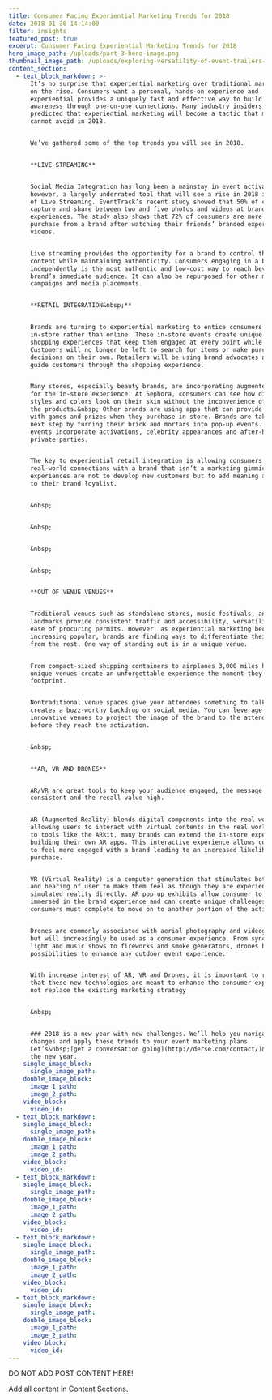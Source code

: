 ```yaml
---
title: Consumer Facing Experiential Marketing Trends for 2018
date: 2018-01-30 14:14:00
filter: insights
featured_post: true
excerpt: Consumer Facing Experiential Marketing Trends for 2018
hero_image_path: /uploads/part-3-hero-image.png
thumbnail_image_path: /uploads/exploring-versatility-of-event-trailers-part-3-food-trucks.jpg
content_section:
  - text_block_markdown: >-
      It’s no surprise that experiential marketing over traditional marketing is
      on the rise. Consumers want a personal, hands-on experience and
      experiential provides a uniquely fast and effective way to build brand
      awareness through one-on-one connections. Many industry insiders have
      predicted that experiential marketing will become a tactic that marketers
      cannot avoid in 2018.


      We’ve gathered some of the top trends you will see in 2018.


      **LIVE STREAMING**


      Social Media Integration has long been a mainstay in event activations,
      however, a largely underrated tool that will see a rise in 2018 is the use
      of Live Streaming. EventTrack’s recent study showed that 50% of consumers
      capture and share between two and five photos and videos at branded
      experiences. The study also shows that 72% of consumers are more likely to
      purchase from a brand after watching their friends’ branded experience
      videos.


      Live streaming provides the opportunity for a brand to control their
      content while maintaining authenticity. Consumers engaging in a brand
      independently is the most authentic and low-cost way to reach beyond the
      brand’s immediate audience. It can also be repurposed for other marketing
      campaigns and media placements.


      **RETAIL INTEGRATION&nbsp;**


      Brands are turning to experiential marketing to entice consumers to shop
      in-store rather than online. These in-store events create unique in-person
      shopping experiences that keep them engaged at every point while shopping.
      Customers will no longer be left to search for items or make purchase
      decisions on their own. Retailers will be using brand advocates and AI to
      guide customers through the shopping experience.


      Many stores, especially beauty brands, are incorporating augmented reality
      for the in-store experience. At Sephora, consumers can see how different
      styles and colors look on their skin without the inconvenience of applying
      the products.&nbsp; Other brands are using apps that can provide users
      with games and prizes when they purchase in store. Brands are taking the
      next step by turning their brick and mortars into pop-up events. These
      events incorporate activations, celebrity appearances and after-hours
      private parties.


      The key to experiential retail integration is allowing consumers to forge
      real-world connections with a brand that isn’t a marketing gimmick. These
      experiences are not to develop new customers but to add meaning and value
      to their brand loyalist.


      &nbsp;


      &nbsp;


      &nbsp;


      &nbsp;


      **OUT OF VENUE VENUES**


      Traditional venues such as standalone stores, music festivals, and
      landmarks provide consistent traffic and accessibility, versatility, and
      ease of procuring permits. However, as experiential marketing becomes
      increasing popular, brands are finding ways to differentiate their events
      from the rest. One way of standing out is in a unique venue.


      From compact-sized shipping containers to airplanes 3,000 miles high,
      unique venues create an unforgettable experience the moment they enter the
      footprint.


      Nontraditional venue spaces give your attendees something to talk about,
      creates a buzz-worthy backdrop on social media. You can leverage
      innovative venues to project the image of the brand to the attendees
      before they reach the activation.


      &nbsp;


      **AR, VR AND DRONES**


      AR/VR are great tools to keep your audience engaged, the message
      consistent and the recall value high.


      AR (Augmented Reality) blends digital components into the real world
      allowing users to interact with virtual contents in the real world. Thanks
      to tools like the ARkit, many brands can extend the in-store experience by
      building their own AR apps. This interactive experience allows consumers
      to feel more engaged with a brand leading to an increased likelihood of
      purchase.


      VR (Virtual Reality) is a computer generation that stimulates both vision
      and hearing of user to make them feel as though they are experiencing the
      simulated reality directly. AR pop up exhibits allow consumer to be fully
      immersed in the brand experience and can create unique challenges that
      consumers must complete to move on to another portion of the activation.


      Drones are commonly associated with aerial photography and videography,
      but will increasingly be used as a consumer experience. From synchronized
      light and music shows to fireworks and smoke generators, drones have the
      possibilities to enhance any outdoor event experience.


      With increase interest of AR, VR and Drones, it is important to remember
      that these new technologies are meant to enhance the consumer experience
      not replace the existing marketing strategy


      &nbsp;


      ### 2018 is a new year with new challenges. We’ll help you navigate these
      changes and apply these trends to your event marketing plans.
      Let’s&nbsp;[get a conversation going](http://derse.com/contact/)&nbsp;in
      the new year.
    single_image_block:
      single_image_path:
    double_image_block:
      image_1_path:
      image_2_path:
    video_block:
      video_id:
  - text_block_markdown:
    single_image_block:
      single_image_path:
    double_image_block:
      image_1_path:
      image_2_path:
    video_block:
      video_id:
  - text_block_markdown:
    single_image_block:
      single_image_path:
    double_image_block:
      image_1_path:
      image_2_path:
    video_block:
      video_id:
  - text_block_markdown:
    single_image_block:
      single_image_path:
    double_image_block:
      image_1_path:
      image_2_path:
    video_block:
      video_id:
  - text_block_markdown:
    single_image_block:
      single_image_path:
    double_image_block:
      image_1_path:
      image_2_path:
    video_block:
      video_id:
---
```



DO NOT ADD POST CONTENT HERE!

Add all content in Content Sections.